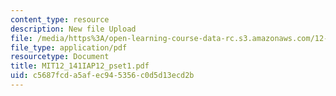 ```yaml
---
content_type: resource
description: New file Upload
file: /media/https%3A/open-learning-course-data-rc.s3.amazonaws.com/12-141-electron-microprobe-analysis-january-iap-2012/c5687fcda5afec945356c0d5d13ecd2b_MIT12_141IAP12_pset1.pdf
file_type: application/pdf
resourcetype: Document
title: MIT12_141IAP12_pset1.pdf
uid: c5687fcd-a5af-ec94-5356-c0d5d13ecd2b
---
```

